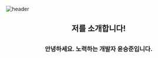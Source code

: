 ![header](https://capsule-render.vercel.app/api?type=waving&color=auto&height=300&section=header&text=SeungJun%20Github&fontSize=90)
<h2 align="center">저를 소개합니다!<h2>
<h3 align="center">안녕하세요. 노력하는 개발자 윤승준입니다.</h3>
